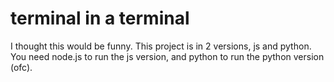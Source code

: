# terminal in a terminal
I thought this would be funny.
This project is in 2 versions, js and python.
You need node.js to run the js version, and python to run the python version (ofc).
